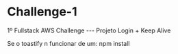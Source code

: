 # Challenge-1
1º Fullstack AWS Challenge   ---  Projeto Login + Keep Alive

Se o toastify n funcionar de um: npm install
